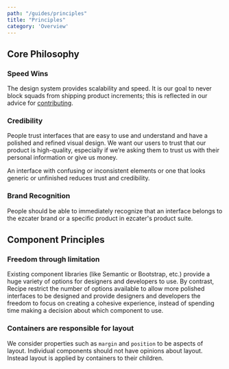 ```yaml
---
path: "/guides/principles"
title: "Principles"
category: 'Overview'
---
```


## Core Philosophy

### Speed Wins

The design system provides scalability and speed. It is our goal to never block squads from shipping product increments; this is reflected in our advice for [contributing](/guides/contributing#choosing-the-right-component).

### Credibility

People trust interfaces that are easy to use and understand and have a polished and refined visual design. We want our users to trust that our product is high-quality, especially if we’re asking them to trust us with their personal information or give us money.

An interface with confusing or inconsistent elements or one that looks generic or unfinished reduces trust and credibility.

### Brand Recognition

People should be able to immediately recognize that an interface belongs to the ezcater brand or a specific product in ezcater's product suite.

## Component Principles

### Freedom through limitation

Existing component libraries (like Semantic or Bootstrap, etc.) provide a huge variety of options for designers and developers to use. By contrast, Recipe restrict the number of options available to allow more polished interfaces to be designed and provide designers and developers the freedom to focus on creating a cohesive experience, instead of spending time making a decision about which component to use.

### Containers are responsible for layout

We consider properties such as `margin` and `position` to be aspects of layout. Individual components should not have opinions about layout. Instead layout is applied by containers to their children.
